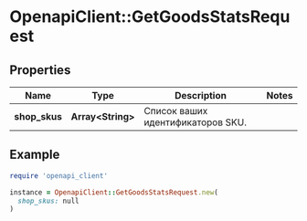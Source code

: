 # OpenapiClient::GetGoodsStatsRequest

## Properties

| Name | Type | Description | Notes |
| ---- | ---- | ----------- | ----- |
| **shop_skus** | **Array&lt;String&gt;** | Список ваших идентификаторов SKU.  |  |

## Example

```ruby
require 'openapi_client'

instance = OpenapiClient::GetGoodsStatsRequest.new(
  shop_skus: null
)
```

